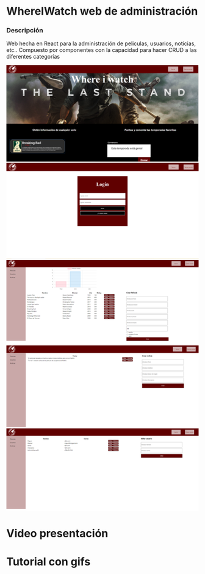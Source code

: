 # WhereIWatch web de administración
### Descripción
Web hecha en React para la administración de peliculas, usuarios, noticias, etc..
Compuesto por componentes con la capacidad para hacer CRUD a las diferentes categorías


![](https://github.com/BeTheVal/WhereIWatch/blob/main/WIW%20Web/imgs/Landing.png)
![](https://github.com/BeTheVal/WhereIWatch/blob/main/WIW%20Web/imgs/Login.png)
![](https://github.com/BeTheVal/WhereIWatch/blob/main/WIW%20Web/imgs/Peliculas.png)
![](https://github.com/BeTheVal/WhereIWatch/blob/main/WIW%20Web/imgs/Noticias.png)
![](https://github.com/BeTheVal/WhereIWatch/blob/main/WIW%20Web/imgs/Usuarios.png)


# Video presentación


# Tutorial con gifs
